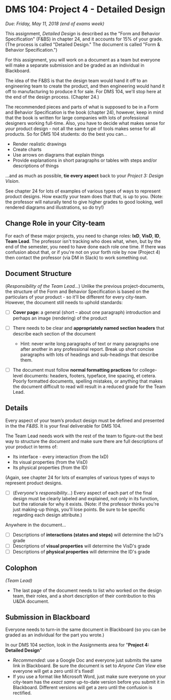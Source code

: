 # DMS 104: Project 4 - Detailed Design

*Due: Friday, May 11, 2018 (end of exams week)*

This assignment, *Detailed Design* is described as the "Form and Behavior Specification" (F&BS) in chapter 24, and it accounts for 15% of your grade.  (The process is called "Detailed Design."  The document is called "Form & Behavior Specification.") 

For this assignment, you will work on a document as a team but everyone will make a separate submission and be graded as an individual in Blackboard.

The idea of the F&BS is that the design team would hand it off to an engineering team to create the product, and then engineering would hand it off to manufacturing to produce it for sale.  For DMS 104, we'll stop here at the end of the design process.  (Chapter 24.)

The recommended pieces and parts of what is supposed to be in a Form and Behavior Specification is the book (chapter 24), however, keep in mind that the book is written for large companies with lots of professional designers working full-time.  Also, you have to decide what makes sense for  *your* product design - not all the same type of tools makes sense for all products.  So for DMS 104 students: do the best you can...

- Render realistic drawings
- Create charts
- Use arrows on diagrams that explain things
- Provide explanations in short paragraphs or tables with steps and/or descriptions of things

...and as much as possible, **tie every aspect** back to your *Project 3: Design Vision*. 

See chapter 24 for lots of examples of various types of ways to represent product designs.  How exactly your team does that that, is up to you.  (Note: the professor will naturally tend to give higher grades to good looking, well rendered diagrams and illustrations, so do try!)

## Change Role in your City-team

For each of these major projects, you need to change roles: **IxD**, **VisD**, **ID**, **Team Lead**.  The professor isn't tracking who does what, when, but by the end of the semester, you need to have done each role one time.  If there was confusion about that, or if you're not on your forth role by now (Project 4) then contact the professor (via DM in Slack) to work something out.

## Document Structure

(*Responsibility of the Team Lead...*) Unlike the previous project-documents, the structure of the Form and Behavior Specification is based on the particulars of your product - so it'll be different for every city-team.  However, the document still needs to uphold standards:

- [ ] **Cover page:** a general (short – about one paragraph) introduction and perhaps an image (rendering) of the product
- [ ] There needs to be clear and **appropriately named section headers** that describe each section of the document
  - Hint: never write long paragraphs of text or many paragraphs one after another in any professional report.  Break up short concise paragraphs with lots of headings and sub-headings that describe them.


- [ ] The document must follow **normal formatting practices** for college-level documents: headers, footers, typeface, line spacing, et cetera.  Poorly formatted documents, spelling mistakes, or anything that makes the document difficult to read will result in a reduced grade for the Team Lead.

## Details

Every aspect of your team’s product design must be defined and presented in the the *F&BS.* It is your final deliverable for DMS 104.  

The Team Lead needs work with the rest of the team to figure-out the best way to structure the document and make sure there are full descriptions of your product in terms of:

- Its interface - every interaction (from the IxD)
- Its visual properties (from the VisD)
- Its physical properties (from the ID)

(Again, see chapter 24 for lots of examples of various types of ways to represent product designs.  

- [ ] (*Everyone's responsibility...*) Every aspect of each part of the final design must be clearly labeled and explained, not only in its function, but the rationale for why it exists.  (Note: if the professor thinks you're just making-up things, you'll lose points. Be sure to be specific regarding each design attribute.)

Anywhere in the document...
  - [ ] Descriptions of **interactions (states and steps)** will determine the IxD's grade
  - [ ] Descriptions of **visual properties** will determine the VisD's grade
  - [ ] Descriptions of **physical properties** will determine the ID's grade

## Colophon

*(Team Lead)*

- The last page of the document needs to list who worked on the design team, their roles, and a short description of their contribution to this U&DA document.

## Submission in Blackboard

Everyone needs to turn-in the same document in Blackboard (so you can be graded as an individual for the part you wrote.)

In our DMS 104 section, look in the Assignments area for "**Project 4: Detailed Design**"

- *Recommended:* use a Google Doc and everyone just submits the same link in Blackboard.  Be sure the document is set to *Anyone Can View* else everyone will get a zero until it's fixed!
- If you use a format like Microsoft Word, just make sure everyone on your city-team has the *exact same* up-to-date version before you submit it in Blackboard.  Different versions will get a zero until the confusion is rectified.  